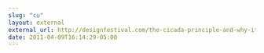 ```yaml
---
slug: "cu"
layout: external
external_url: http://designfestival.com/the-cicada-principle-and-why-it-matters-to-web-designers/
date: 2011-04-09T16:14:29-05:00
---
```

